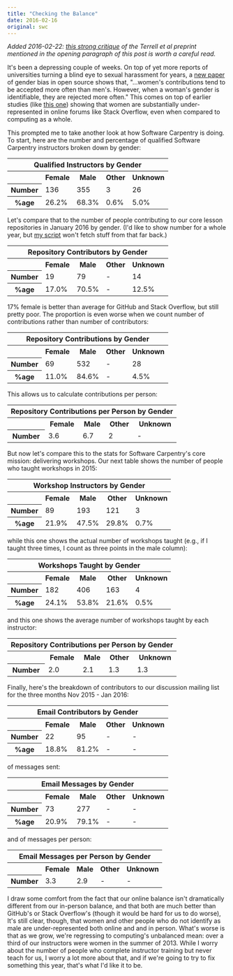 ```yaml
---
title: "Checking the Balance"
date: 2016-02-16
original: swc
---
```

<p>
  <em>
    Added 2016-02-22: <a href="http://svpow.com/2016/02/20/that-paper-that-says-women-are-better-coders-than-men-but-are-judged-on-their-gender-it-doesnt-say-that-at-all/">this strong critique</a>
    of the Terrell et al preprint mentioned in the opening paragraph of this post
    is worth a careful read.
  </em>
</p>
<p>
  It's been a depressing couple of weeks.
  On top of yet more reports of universities turning a blind eye to sexual harassment for years,
  a <a href="https://peerj.com/preprints/1733/">new paper</a> of gender bias in open source
  shows that,
  "…women's contributions tend to be accepted more often than men's.
  However, when a woman's gender is identifiable, they are rejected more often."
  This comes on top of earlier studies
  (like <a href="http://www.win.tue.nl/~bvasiles/papers/socinfo12.pdf">this one</a>)
  showing that women are substantially under-represented in online forums like Stack Overflow,
  even when compared to computing as a whole.
</p>
<p>
  This prompted me to take another look at how Software Carpentry is doing.
  To start,
  here are the number and percentage of qualified Software Carpentry instructors
  broken down by gender:
</p>

<table class="centered">
  <tr><th colspan="5">Qualified Instructors by Gender</th></tr>
  <tr><th></th><th>Female</th><th>Male</th><th>Other</th><th>Unknown</th></tr>
  <tr><th>Number</th><td>136</td><td>355</td><td>3</td><td>26</td></tr>
  <tr><th>%age</th><td>26.2%</td><td>68.3%</td><td>0.6%</td><td>5.0%</td></tr>
</table>

<p>
  Let's compare that to the number of people contributing to our core lesson repositories
  in January 2016
  by gender.
  (I'd like to show number for a whole year,
  but <a href="@root/files/2016/02/balance/bin/get-repo.py">my script</a>
  won't fetch stuff from that far back.)
</p>

<table class="centered">
  <tr><th colspan="5">Repository Contributors by Gender</th></tr>
  <tr><th></th><th>Female</th><th>Male</th><th>Other</th><th>Unknown</th></tr>
  <tr><th>Number</th><td>19</td><td>79</td><td>-</td><td>14</td></tr>
  <tr><th>%age</th><td>17.0%</td><td>70.5%</td><td>-</td><td>12.5%</td></tr>
</table>

<p>
  17% female is better than average for GitHub and Stack Overflow,
  but still pretty poor.
  The proportion is even worse when we count number of contributions
  rather than number of contributors:
</p>

<table class="centered">
  <tr><th colspan="5">Repository Contributions by Gender</th></tr>
  <tr><th></th><th>Female</th><th>Male</th><th>Other</th><th>Unknown</th></tr>
  <tr><th>Number</th><td>69</td><td>532</td><td>-</td><td>28</td></tr>
  <tr><th>%age</th><td>11.0%</td><td>84.6%</td><td>-</td><td>4.5%</td></tr>
</table>

<p>
  This allows us to calculate contributions per person:
</p>

<table class="centered">
  <tr><th colspan="5">Repository Contributions per Person by Gender</th></tr>
  <tr><th></th><th>Female</th><th>Male</th><th>Other</th><th>Unknown</th></tr>
  <tr><th>Number</th><td>3.6</td><td>6.7</td><td>2</td><td>-</td></tr>
</table>

<p>
  But now let's compare this to the stats for Software Carpentry's core mission:
  delivering workshops.
  Our next table shows the number of people who taught workshops in 2015:
</p>

<table class="centered">
  <tr><th colspan="5">Workshop Instructors by Gender</th></tr>
  <tr><th></th><th>Female</th><th>Male</th><th>Other</th><th>Unknown</th></tr>
  <tr><th>Number</th><td>89</td><td>193</td><td>121</td><td>3</td></tr>
  <tr><th>%age</th><td>21.9%</td><td>47.5%</td><td>29.8%</td><td>0.7%</td></tr>
</table>

<p>
  while this one shows the actual number of workshops taught
  (e.g., if I taught three times, I count as three points in the male column):
</p>

<table class="centered">
  <tr><th colspan="5">Workshops Taught by Gender</th></tr>
  <tr><th></th><th>Female</th><th>Male</th><th>Other</th><th>Unknown</th></tr>
  <tr><th>Number</th><td>182</td><td>406</td><td>163</td><td>4</td></tr>
  <tr><th>%age</th><td>24.1%</td><td>53.8%</td><td>21.6%</td><td>0.5%</td></tr>
</table>

<p>
  and this one shows the average number of workshops taught by each instructor:
</p>

<table class="centered">
  <tr><th colspan="5">Repository Contributions per Person by Gender</th></tr>
  <tr><th></th><th>Female</th><th>Male</th><th>Other</th><th>Unknown</th></tr>
  <tr><th>Number</th><td>2.0</td><td>2.1</td><td>1.3</td><td>1.3</td></tr>
</table>

<p>
  Finally,
  here's the breakdown of contributors to our discussion mailing list
  for the three months Nov 2015 - Jan 2016:
</p>

<table class="centered">
  <tr><th colspan="5">Email Contributors by Gender</th></tr>
  <tr><th></th><th>Female</th><th>Male</th><th>Other</th><th>Unknown</th></tr>
  <tr><th>Number</th><td>22</td><td>95</td><td>-</td><td>-</td></tr>
  <tr><th>%age</th><td>18.8%</td><td>81.2%</td><td>-</td><td>-</td></tr>
</table>

<p>
  of messages sent:
</p>

<table class="centered">
  <tr><th colspan="5">Email Messages by Gender</th></tr>
  <tr><th></th><th>Female</th><th>Male</th><th>Other</th><th>Unknown</th></tr>
  <tr><th>Number</th><td>73</td><td>277</td><td>-</td><td>-</td></tr>
  <tr><th>%age</th><td>20.9%</td><td>79.1%</td><td>-</td><td>-</td></tr>
</table>

<p>
  and of messages per person:
</p>

<table class="centered">
  <tr><th colspan="5">Email Messages per Person by Gender</th></tr>
  <tr><th></th><th>Female</th><th>Male</th><th>Other</th><th>Unknown</th></tr>
  <tr><th>Number</th><td>3.3</td><td>2.9</td><td>-</td><td>-</td></tr>
</table>

<p>
  I draw some comfort from the fact that
  our online balance isn't dramatically different from our in-person balance,
  and that both are much better than GitHub's or Stack Overflow's
  (though it would be hard for us to do worse),
  It's still clear,
  though,
  that women and other people who do not identify as male are under-represented
  both online and and in person.
  What's worse is that as we grow, we're regressing to computing's unbalanced mean:
  over a third of our instructors were women in the summer of 2013.
  While I worry about the number of people who complete instructor training but never teach for us,
  I worry a lot more about that,
  and if we're going to try to fix something this year,
  that's what I'd like it to be.
</p>
